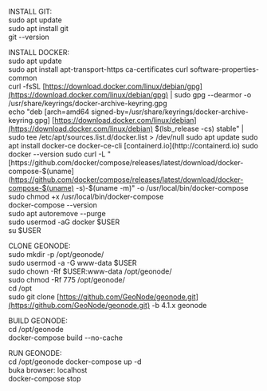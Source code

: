 INSTALL GIT:  
sudo apt update  
sudo apt install git  
git --version  
  
INSTALL DOCKER:  
sudo apt update  
sudo apt install apt-transport-https ca-certificates curl software-properties-common  
curl -fsSL [https://download.docker.com/linux/debian/gpg](https://download.docker.com/linux/debian/gpg) | sudo gpg --dearmor -o /usr/share/keyrings/docker-archive-keyring.gpg  
echo "deb [arch=amd64 signed-by=/usr/share/keyrings/docker-archive-keyring.gpg] [https://download.docker.com/linux/debian](https://download.docker.com/linux/debian) $(lsb_release -cs) stable" | sudo tee /etc/apt/sources.list.d/docker.list > /dev/null  
sudo apt update  
sudo apt install docker-ce docker-ce-cli [containerd.io](http://containerd.io)  
sudo docker --version  
sudo curl -L "[https://github.com/docker/compose/releases/latest/download/docker-compose-$(uname](https://github.com/docker/compose/releases/latest/download/docker-compose-$(uname) -s)-$(uname -m)" -o /usr/local/bin/docker-compose  
sudo chmod +x /usr/local/bin/docker-compose  
docker-compose --version  
sudo apt autoremove --purge  
sudo usermod -aG docker $USER  
su $USER  
  
CLONE GEONODE:  
sudo mkdir -p /opt/geonode/  
sudo usermod -a -G www-data $USER  
sudo chown -Rf $USER:www-data /opt/geonode/  
sudo chmod -Rf 775 /opt/geonode/  
cd /opt  
sudo git clone [https://github.com/GeoNode/geonode.git](https://github.com/GeoNode/geonode.git) -b 4.1.x geonode  
  
BUILD GEONODE:  
cd /opt/geonode  
docker-compose build --no-cache  
  
RUN GEONODE:  
cd /opt/geonode
docker-compose up -d  
buka browser: localhost  
docker-compose stop